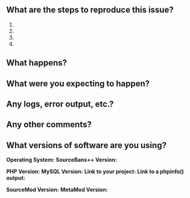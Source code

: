 <!--(Thanks for reporting an issue! Please make sure you click the link above to view the issue guidelines, then fill out the blanks below.)-->
<!--(Remember, an issue is not the place to ask questions! You can use the official SourceBans++ Discord https://discord.gg/4Bhj6NU for that.)-->

What are the steps to reproduce this issue?
-------------------------------------------
1.
2.
3.
4.


What happens?
-------------


What were you expecting to happen?
----------------------------------


Any logs, error output, etc.?
----------------------------
<!--(If it’s long, please paste to https://gist.github.com/ and insert the link here.)-->


Any other comments?
-------------------


What versions of software are you using?
----------------------------------------
**Operating System:**
**SourceBans++ Version:**
<!--For WebPanel issues-->
**PHP Version:**
**MySQL Version:**
**Link to your project:**
**Link to a phpinfo() output:**
<!--For SourceMod Plugin issues-->
**SourceMod Version:**
**MetaMod Version:**
